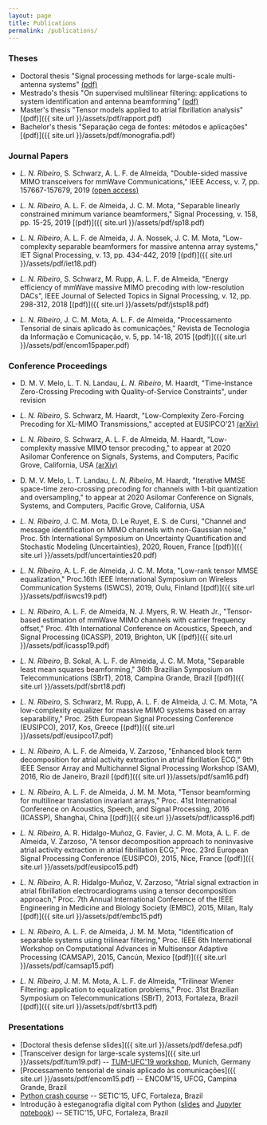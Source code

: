 ```yaml
---
layout: page
title: Publications
permalink: /publications/
---
```


### Theses

* Doctoral thesis "Signal processing methods for large-scale multi-antenna systems" [(pdf)](http://repositorio.ufc.br/bitstream/riufc/47501/3/2019_tese_lnribeiro.pdf)
* Mestrado's thesis "On supervised multilinear filtering: applications to system identification and antenna beamforming"  [(pdf)](http://www.repositorio.ufc.br/bitstream/riufc/16516/1/2016_dis_lnribeiro.pdf)
* Master's thesis "Tensor models applied to atrial fibrillation analysis"  [(pdf)]({{ site.url }}/assets/pdf/rapport.pdf)
* Bachelor's thesis "Separação cega de fontes: métodos e aplicações" [(pdf)]({{ site.url }}/assets/pdf/monografia.pdf)

### Journal Papers

* *L. N. Ribeiro*, S. Schwarz, A. L. F. de Almeida, "Double-sided massive MIMO transceivers for mmWave Communications," IEEE Access, v. 7, pp. 157667-157679, 2019  [(open access)](https://ieeexplore.ieee.org/abstract/document/8884199)

* *L. N. Ribeiro*, A. L. F. de Almeida, J. C. M. Mota, "Separable linearly constrained minimum variance beamformers," Signal Processing, v. 158, pp. 15-25, 2019  [(pdf)]({{ site.url }}/assets/pdf/sp18.pdf)

* *L. N. Ribeiro*, A. L. F. de Almeida, J. A. Nossek, J. C. M. Mota, "Low-complexity separable beamformers for massive antenna array systems," IET Signal Processing, v. 13, pp. 434-442, 2019  [(pdf)]({{ site.url }}/assets/pdf/iet18.pdf)

* *L. N. Ribeiro*, S. Schwarz, M. Rupp, A. L. F. de Almeida, "Energy efficiency of mmWave massive MIMO precoding with low-resolution DACs", IEEE Journal of Selected Topics in Signal Processing, v. 12, pp. 298-312, 2018  [(pdf)]({{ site.url }}/assets/pdf/jstsp18.pdf)
	
* *L. N. Ribeiro*, J. C. M. Mota, A. L. F. de Almeida, "Processamento Tensorial de sinais aplicado às comunicações," Revista de Tecnologia da Informação e Comunicação, v. 5, pp. 14-18, 2015  [(pdf)]({{ site.url }}/assets/pdf/encom15paper.pdf)

### Conference Proceedings

* D. M. V. Melo, L. T. N. Landau, *L. N. Ribeiro*, M. Haardt, "Time-Instance Zero-Crossing Precoding with Quality-of-Service Constraints", under revision

* *L. N. Ribeiro*, S. Schwarz, M. Haardt, "Low-Complexity Zero-Forcing Precoding for XL-MIMO Transmissions," accepted at EUSIPCO'21 [(arXiv)](https://arxiv.org/abs/2103.00971)

* *L. N. Ribeiro*, S. Schwarz, A. L. F. de Almeida, M. Haardt, "Low-complexity massive MIMO tensor precoding," to appear at 2020 Asilomar Conference on Signals, Systems, and Computers, Pacific Grove, California, USA [(arXiv)](https://arxiv.org/abs/2009.09729)

* D. M. V. Melo, L. T. Landau, *L. N. Ribeiro*, M. Haardt, "Iterative MMSE space-time zero-crossing precoding for channels with 1-bit quantization and oversampling," to appear at 2020 Asilomar Conference on Signals, Systems, and Computers, Pacific Grove, California, USA

* *L. N. Ribeiro*, J. C. M. Mota, D. Le Ruyet, E. S. de Cursi, "Channel and message identification on MIMO channels with non-Gaussian noise," Proc. 5th International Symposium on Uncertainty Quantification and Stochastic Modeling (Uncertainties), 2020, Rouen, France [(pdf)]({{ site.url }}/assets/pdf/uncertainties20.pdf)

* *L. N. Ribeiro*, A. L. F. de Almeida, J. C. M. Mota, "Low-rank tensor MMSE equalization," Proc.16th IEEE International Symposium on Wireless Communication Systems (ISWCS), 2019, Oulu, Finland [(pdf)]({{ site.url }}/assets/pdf/iswcs19.pdf)

* *L. N. Ribeiro*, A. L. F. de Almeida, N. J. Myers, R. W. Heath Jr., "Tensor-based estimation of mmWave MIMO channels with carrier frequency offset," Proc. 41th International Conference on Acoustics, Speech, and Signal Processing (ICASSP), 2019, Brighton, UK [(pdf)]({{ site.url }}/assets/pdf/icassp19.pdf)

* *L. N. Ribeiro*, B. Sokal, A. L. F. de Almeida, J. C. M. Mota, "Separable least mean squares beamforming," 36th Brazilian Symposium on Telecommunications (SBrT), 2018, Campina Grande, Brazil [(pdf)]({{ site.url }}/assets/pdf/sbrt18.pdf)

* *L. N. Ribeiro*, S. Schwarz, M. Rupp, A. L. F. de Almeida, J. C. M. Mota, "A low-complexity equalizer for massive MIMO systems based on array separability," Proc. 25th European Signal Processing Conference (EUSIPCO), 2017, Kos, Greece [(pdf)]({{ site.url }}/assets/pdf/eusipco17.pdf)

* *L. N. Ribeiro*, A. L. F. de Almeida, V. Zarzoso, "Enhanced block term decomposition for atrial activity extraction in atrial fibrillation ECG," 9th IEEE Sensor Array and Multichannel Signal Processing Workshop (SAM), 2016, Rio de Janeiro, Brazil [(pdf)]({{ site.url }}/assets/pdf/sam16.pdf)

* *L. N. Ribeiro*, A. L. F. de Almeida, J. M. M. Mota, "Tensor beamforming for multilinear translation invariant arrays," Proc. 41st International Conference on Acoustics, Speech, and Signal Processing, 2016 (ICASSP), Shanghai, China [(pdf)]({{ site.url }}/assets/pdf/icassp16.pdf)

* *L. N. Ribeiro*, A. R. Hidalgo-Muñoz, G. Favier, J. C. M. Mota, A. L. F. de Almeida, V. Zarzoso, "A tensor decomposition approach to noninvasive atrial activity extraction in atrial fibrillation ECG," Proc. 23rd European Signal Processing Conference (EUSIPCO), 2015, Nice, France [(pdf)]({{ site.url }}/assets/pdf/eusipco15.pdf)

* *L. N. Ribeiro*, A. R. Hidalgo-Muñoz, V. Zarzoso, "Atrial signal extraction in atrial fibrillation electrocardiograms using a tensor decomposition approach," Proc. 7th Annual International Conference of the IEEE Engineering in Medicine and Biology Society (EMBC), 2015, Milan, Italy [(pdf)]({{ site.url }}/assets/pdf/embc15.pdf)

* *L. N. Ribeiro*, A. L. F. de Almeida, J. M. M. Mota, "Identification of separable systems using trilinear filtering," Proc. IEEE 6th International Workshop on Computational Advances in Multisensor Adaptive Processing (CAMSAP), 2015, Cancún, Mexico [(pdf)]({{ site.url }}/assets/pdf/camsap15.pdf)

* *L. N. Ribeiro*, J. M. M. Mota, A. L. F. de Almeida, "Trilinear Wiener Filtering: application to equalization problems," Proc. 31st Brazilian Symposium on Telecommunications (SBrT), 2013, Fortaleza, Brazil  [(pdf)]({{ site.url }}/assets/pdf/sbrt13.pdf)

### Presentations

* [Doctoral thesis defense slides]({{ site.url }}/assets/pdf/defesa.pdf)
* [Transceiver design for large-scale systems]({{ site.url }}/assets/pdf/tum19.pdf) -- [TUM-UFC'19 workshop](http://www.msv.ei.tum.de/workshop-tum-ufc/), Munich, Germany
* [Processamento tensorial de sinais aplicado às comunicações]({{ site.url }}/assets/pdf/encom15.pdf) -- ENCOM'15, UFCG, Campina Grande, Brazil
* [Python crash course](https://github.com/lnribeiro/setic2015/blob/master/intropython.ipynb) -- SETIC'15, UFC, Fortaleza, Brazil
* Introdução à esteganografia digital com Python ([slides](https://github.com/lnribeiro/setic2015/blob/master/Introdu%C3%A7%C3%A3o%20%C3%A0%20Esteganografia%20Digital%20com%20Python.pdf) and [Jupyter notebook](https://github.com/lnribeiro/setic2015/blob/master/esteganografia.ipynb)) -- SETIC'15, UFC, Fortaleza, Brazil
